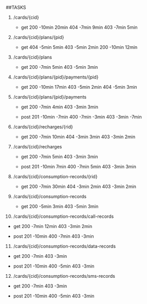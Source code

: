 ##TASKS

1. /cards/{cid} 
   - get 
     200 -10min 20min
     404 -7min 9min
     403 -7min 5min
                    
2. /cards/{cid}/plans/{pid} 
   - get 
     404 -5min 5min
     403 -5min 2min
     200 -10min 12min
                                
3. /cards/{cid}/plans 
   - get
     200 -7min 5min
     403 -5min 3min

4. /cards/{cid}/plans/{pid}/payments/{pid}
   - get 
     200 -10min 17min
     403 -5min 2min
     404 -5min 3min

5. /cards/{cid}/plans/{pid}/payments 
   - get
     200 -7min 4min
     403 -3min 3min
     
   - post 
     201 -10min -7min
     400 -7min -3min
     403 -3min -7min

6. /cards/{cid}/recharges/{rid}
   - get 
     200 -7min 10min
     404 -3min 3min
     403 -3min 2min

7. /cards/{cid}/recharges
   - get
     200 -7min 5min
     403 -3min 3min
     
   - post 
     201 -10min 7min
     400 -7min 5min
     403 -3min 3min

8. /cards/{cid}/consumption-records/{rid}
   - get 
     200 -7min 30min
     404 -3min 2min
     403 -3min 2min

9. /cards/{cid}/consumption-records
   - get
     200 -5min 3min
     403 -5min 3min

10. /cards/{cid}/consumption-records/call-records
   - get
     200 -7min 12min
     403 -3min 2min
     
   - post 
     201 -10min
     400 -7min
     403 -3min

11. /cards/{cid}/consumption-records/data-records
   - get
     200 -7min
     403 -3min
     
   - post 
     201 -10min
     400 -5min
     403 -3min

12. /cards/{cid}/consumption-records/sms-records
   - get
     200 -7min
     403 -3min
     
   - post 
     201 -10min
     400 -5min
     403 -3min
                                